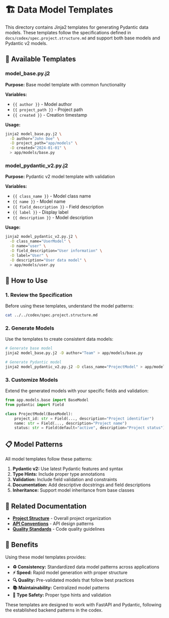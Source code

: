 # 🏗️ Data Model Templates

This directory contains Jinja2 templates for generating Pydantic data models. These templates follow the specifications defined in `docs/codex/spec.project.structure.md` and support both base models and Pydantic v2 models.

## 📁 Available Templates

### model_base.py.j2
**Purpose:** Base model template with common functionality

**Variables:**
- `{{ author }}` - Model author
- `{{ project_path }}` - Project path
- `{{ created }}` - Creation timestamp

**Usage:**
```bash
jinja2 model_base.py.j2 \
  -D author="John Doe" \
  -D project_path="app/models" \
  -D created="2024-01-01" \
  > app/models/base.py
```

### model_pydantic_v2.py.j2
**Purpose:** Pydantic v2 model template with validation

**Variables:**
- `{{ class_name }}` - Model class name
- `{{ name }}` - Model name
- `{{ field_description }}` - Field description
- `{{ label }}` - Display label
- `{{ description }}` - Model description

**Usage:**
```bash
jinja2 model_pydantic_v2.py.j2 \
  -D class_name="UserModel" \
  -D name="user" \
  -D field_description="User information" \
  -D label="User" \
  -D description="User data model" \
  > app/models/user.py
```

## 🚀 How to Use

### 1. **Review the Specification**
Before using these templates, understand the model patterns:
```bash
cat ../../codex/spec.project.structure.md
```

### 2. **Generate Models**
Use the templates to create consistent data models:
```bash
# Generate base model
jinja2 model_base.py.j2 -D author="Team" > app/models/base.py

# Generate Pydantic model
jinja2 model_pydantic_v2.py.j2 -D class_name="ProjectModel" > app/models/project.py
```

### 3. **Customize Models**
Extend the generated models with your specific fields and validation:
```python
from app.models.base import BaseModel
from pydantic import Field

class ProjectModel(BaseModel):
    project_id: str = Field(..., description="Project identifier")
    name: str = Field(..., description="Project name")
    status: str = Field(default="active", description="Project status")
```

## 📋 Model Patterns

All model templates follow these patterns:

1. **Pydantic v2:** Use latest Pydantic features and syntax
2. **Type Hints:** Include proper type annotations
3. **Validation:** Include field validation and constraints
4. **Documentation:** Add descriptive docstrings and field descriptions
5. **Inheritance:** Support model inheritance from base classes

## 🔗 Related Documentation

- **[Project Structure](../../codex/spec.project.structure.md)** - Overall project organization
- **[API Conventions](../../codex/spec.backend.api.conventions.md)** - API design patterns
- **[Quality Standards](../../codex/spec.quality.code.md)** - Code quality guidelines

## 🎯 Benefits

Using these model templates provides:

- **♻️ Consistency:** Standardized data model patterns across applications
- **⚡ Speed:** Rapid model generation with proper structure
- **🔍 Quality:** Pre-validated models that follow best practices
- **📚 Maintainability:** Centralized model patterns
- **🔧 Type Safety:** Proper type hints and validation

These templates are designed to work with FastAPI and Pydantic, following the established backend patterns in the codex.
